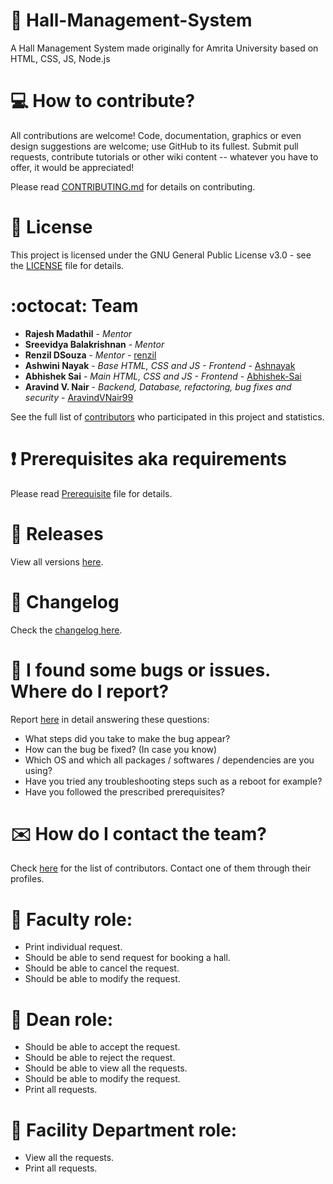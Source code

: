 # :office: Hall-Management-System
A Hall Management System made originally for Amrita University based on HTML, CSS, JS, Node.js

# :computer: How to contribute?

All contributions are welcome! Code, documentation, graphics or even design suggestions are welcome; use GitHub to its fullest. Submit pull requests, contribute tutorials or other wiki content -- whatever you have to offer, it would be appreciated!

Please read [CONTRIBUTING.md](https://github.com/aravindvnair99/Hall-Management-System/blob/master/CONTRIBUTING.md) for details on contributing.

# :scroll: License

This project is licensed under the GNU General Public License v3.0 - see the [LICENSE](LICENSE) file for details.

# :octocat: Team

* **Rajesh Madathil** - *Mentor*
* **Sreevidya Balakrishnan** - *Mentor*
* **Renzil DSouza** - *Mentor* - [renzil](https://github.com/renzil)
* **Ashwini Nayak** - *Base HTML, CSS and JS - Frontend* - [Ashnayak](https://github.com/Ashnayak)
* **Abhishek Sai** - *Main HTML, CSS and JS - Frontend* - [Abhishek-Sai](https://github.com/Abhishek-Sai)
* **Aravind V. Nair** - *Backend, Database, refactoring, bug fixes and security* - [AravindVNair99](https://github.com/aravindvnair99)

See the full list of [contributors](https://github.com/aravindvnair99/Hall-Management-System/graphs/contributors) who participated in this project and statistics.

# :heavy_exclamation_mark: Prerequisites aka requirements

Please read [Prerequisite](Prerequisite.md) file for details.

# :bookmark: Releases

View all versions [here](https://github.com/aravindvnair99/Hall-Management-System/releases).

# :scroll: Changelog

Check the [changelog here](https://github.com/aravindvnair99/Hall-Management-System/commits/master).

# :memo: I found some bugs or issues. Where do I report?

Report [here](https://github.com/aravindvnair99/Hall-Management-System/issues/new) in detail answering these questions:

* What steps did you take to make the bug appear?
* How can the bug be fixed? (In case you know)
* Which OS and which all packages / softwares / dependencies are you using?
* Have you tried any troubleshooting steps such as a reboot for example?
* Have you followed the prescribed prerequisites?

# :envelope: How do I contact the team?

Check [here](https://github.com/aravindvnair99/Hall-Management-System/graphs/contributors) for the list of contributors. Contact one of them through their profiles.

# :book: Faculty role:

* Print individual request.
* Should be able to send request for booking a hall.
* Should be able to cancel the request.
* Should be able to modify the request.

# :book: Dean role:

* Should be able to accept the request.
* Should be able to reject the request. 
* Should be able to view all the requests.
* Should be able to modify the request.
* Print all requests.

# :book: Facility Department role:

* View all the requests.
* Print all requests.